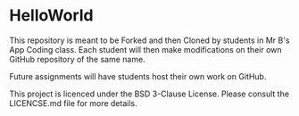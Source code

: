 # HelloWorld
This repository is meant to be Forked and then Cloned by students in Mr B's App Coding class. Each student will then make modifications on their own GitHub repository of the same name.

Future assignments will have students host their own work on GitHub.

This project is licenced under the BSD 3-Clause License. Please consult the LICENCSE.md file for more details.



